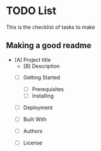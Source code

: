 # TODO List

This is the checklist of tasks to make

## Making a good readme

- [A] Project title
  - [B] Description
  - [ ] Getting Started
    - [ ] Prerequisites
    - [ ] Installing
  - [ ] Deployment
  - [ ] Built With
  - [ ] Authors
  - [ ] License

